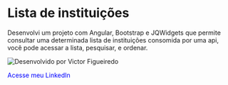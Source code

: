# Lista de instituições

Desenvolvi um projeto com Angular, Bootstrap e JQWidgets que permite consultar uma determinada lista de instituições consomida por uma api, você pode acessar a lista, pesquisar, e ordenar.

<img src="https://ibb.co/7JqSSWk" title="Desenvolvido por Victor Figueiredo">

<a href="http://www.linkedin.com/in/vcfo" style="text-decoration: none; color: blue;">Acesse meu LinkedIn</a>